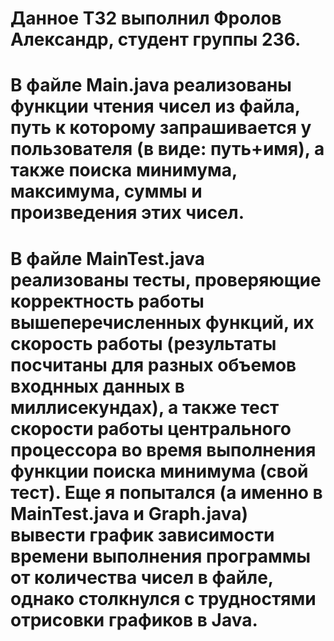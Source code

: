 # Данное ТЗ2 выполнил Фролов Александр, студент группы 236.
# В файле Main.java реализованы функции чтения чисел из файла, путь к которому запрашивается у пользователя (в виде: путь+имя), а также поиска минимума, максимума, суммы и произведения этих чисел.
# В файле MainTest.java реализованы тесты, проверяющие корректность работы вышеперечисленных функций, их скорость работы (результаты посчитаны для разных объемов входнных данных в миллисекундах), а также тест скорости работы центрального процессора во время выполнения функции поиска минимума (свой тест). Еще я попытался (а именно в MainTest.java и Graph.java) вывести график зависимости времени выполнения программы от количества чисел в файле, однако столкнулся с трудностями отрисовки графиков в Java.
